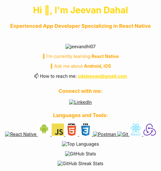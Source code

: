 <h1 align="center" style="color: #FFD700;">Hi 👋, I'm Jeevan Dahal</h1>
<h3 align="center" style="color: #FFA500;">Experienced App Developer Specializing in React Native</h3>
<p align="center">
  <img src="https://reactiongifs.me/cdn-cgi/imagedelivery/S36QsAbHn6yI9seDZ7V8aA/44e586c4-0e4e-4376-68fa-15edd7847000/w=480" alt="" width="400"/>
</p>
<p align="center">
  <img src="https://komarev.com/ghpvc/?username=jeevandhl07&label=Profile%20views&color=FFD700&style=flat" alt="jeevandhl07" />
</p>
<p align="center" style="color: #FFA500;">
  🌱 I’m currently learning <strong>React Native</strong>
</p>
<p align="center" style="color: #FFA500;">
  💬 Ask me about <strong>Android, iOS</strong>
</p>
<p align="center">
  📫 How to reach me: <strong><a href="mailto:udsjeevan@gmail.com" style="color: #FFD700;">udsjeevan@gmail.com</a></strong>
</p>
<h3 align="center" style="color: #FFA500;">Connect with me:</h3>
<p align="center">
  <a href="https://www.linkedin.com/in/jeevan-dahal-5a325a279" target="blank">
    <img src="https://raw.githubusercontent.com/rahuldkjain/github-profile-readme-generator/master/src/images/icons/Social/linked-in-alt.svg" alt="LinkedIn" height="30" width="40" />
  </a>
</p>
<h3 align="center" style="color: #FFA500;">Languages and Tools:</h3>
<p align="center">
   <a href="https://reactnative.dev/" target="_blank" rel="noreferrer">
    <img src="https://reactnative.dev/img/header_logo.svg" alt="React Native" width="40" height="40"/>
  </a>
  <a href="https://developer.android.com" target="_blank" rel="noreferrer">
    <img src="https://raw.githubusercontent.com/devicons/devicon/master/icons/android/android-original-wordmark.svg" alt="Android" width="40" height="40"/>
  </a>
  <a href="https://developer.mozilla.org/en-US/docs/Web/JavaScript" target="_blank" rel="noreferrer">
    <img src="https://raw.githubusercontent.com/devicons/devicon/master/icons/javascript/javascript-original.svg" alt="JavaScript" width="40" height="40"/>
  </a>
  <a href="https://www.w3.org/html/" target="_blank" rel="noreferrer">
    <img src="https://raw.githubusercontent.com/devicons/devicon/master/icons/html5/html5-original-wordmark.svg" alt="HTML5" width="40" height="40"/>
  </a>
  <a href="https://www.w3schools.com/css/" target="_blank" rel="noreferrer">
    <img src="https://raw.githubusercontent.com/devicons/devicon/master/icons/css3/css3-original-wordmark.svg" alt="CSS3" width="40" height="40"/>
  </a>
  <a href="https://postman.com" target="_blank" rel="noreferrer">
    <img src="https://www.vectorlogo.zone/logos/getpostman/getpostman-icon.svg" alt="Postman" width="40" height="40"/>
  </a>
   <a href="https://git-scm.com/" target="_blank" rel="noreferrer">
    <img src="https://www.vectorlogo.zone/logos/git-scm/git-scm-icon.svg" alt="Git" width="40" height="40"/>
  </a>
  <a href="https://reactjs.org/" target="_blank" rel="noreferrer">
    <img src="https://raw.githubusercontent.com/devicons/devicon/master/icons/react/react-original-wordmark.svg" alt="React" width="40" height="40"/>
  </a>
  <a href="https://redux.js.org" target="_blank" rel="noreferrer">
    <img src="https://raw.githubusercontent.com/devicons/devicon/master/icons/redux/redux-original.svg" alt="Redux" width="40" height="40"/>
  </a>
</p>
<p align="center">
  <img src="https://github-readme-stats.vercel.app/api/top-langs?username=jeevandhl07&show_icons=true&locale=en&layout=compact&theme=radical" alt="Top Languages" />
</p>
<p align="center">
  <img src="https://github-readme-stats.vercel.app/api?username=jeevandhl07&show_icons=true&locale=en&theme=radical" alt="GitHub Stats" />
</p>
<p align="center">
  <img src="https://github-readme-streak-stats.herokuapp.com/?user=jeevandhl07&theme=radical" alt="GitHub Streak Stats" />
</p>
